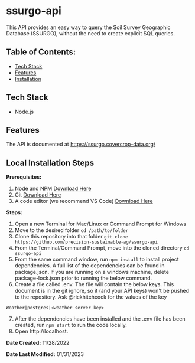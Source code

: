 # ssurgo-api

This API provides an easy way to query the Soil Survey Geographic Database (SSURGO), without the need to create explicit SQL queries.

## Table of Contents:

- [Tech Stack](#tech-stack)
- [Features](#features)
- [Installation](#example2)

## Tech Stack

- Node.js

## Features

The API is documented at https://ssurgo.covercrop-data.org/

## Local Installation Steps

**Prerequisites:**
1. Node and NPM [Download Here](https://nodejs.org/en/download/)
2. Git [Download Here](https://git-scm.com/book/en/v2/Getting-Started-Installing-Git)
3. A code editor (we recommend VS Code) [Download Here](https://code.visualstudio.com/docs/setup/setup-overview)

**Steps:**
1. Open a new Terminal for Mac/Linux or Command Prompt for Windows
2. Move to the desired folder `cd /path/to/folder`
3. Clone this repository into that folder `git clone https://github.com/precision-sustainable-ag/ssurgo-api`
4. From the Terminal/Command Prompt, move into the cloned directory `cd ssurgo-api`
5. From the same command window, run `npm install` to install project dependencies. A full list of the dependencies can be found in package.json. If you are running on a windows machine, delete package-lock.json prior to running the below command. 
6. Create a file called .env. The file will contain the below keys. This document is in the git ignore, so it (and your API keys) won't be pushed to the repository. Ask @rickhitchcock for the values of the key
```
Weather|postgres|<weather server key>
```
7. After the dependencies have been installed and the .env file has been created, run `npm start` to run the code locally.
8. Open http://localhost.

**Date Created:** 11/28/2022

**Date Last Modified:** 01/31/2023
